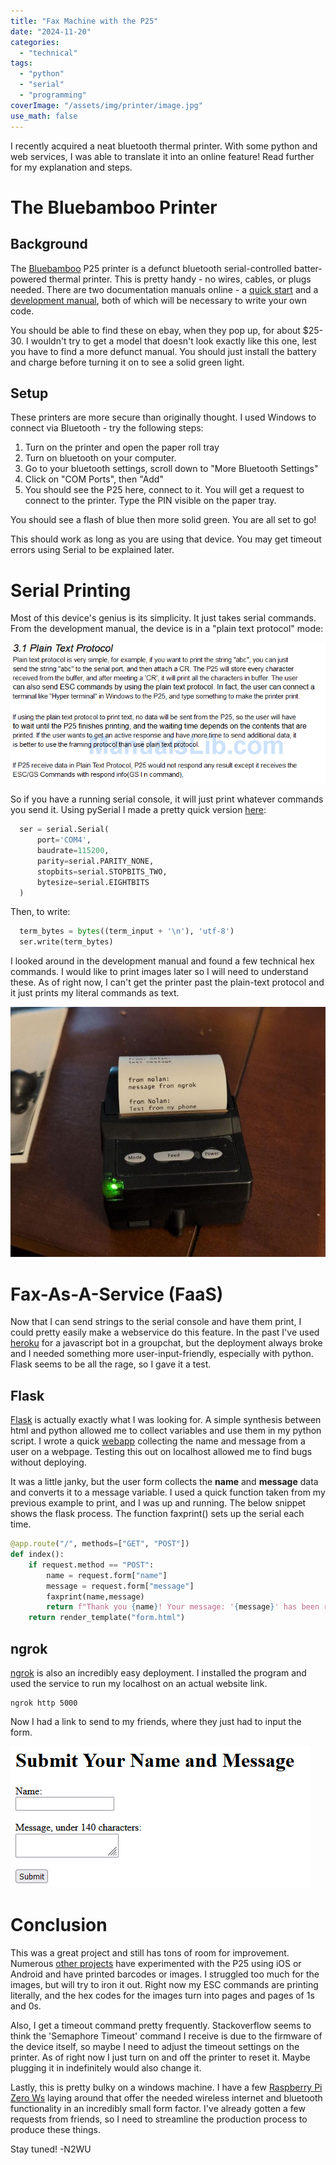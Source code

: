 ```yaml
---
title: "Fax Machine with the P25"
date: "2024-11-20"
categories:
  - "technical"
tags:
  - "python"
  - "serial"
  - "programming"
coverImage: "/assets/img/printer/image.jpg"
use_math: false
---
```


I recently acquired a neat bluetooth thermal printer. With some python and web services, I was able to translate it into an online feature! Read further for my explanation and steps.

# The Bluebamboo Printer

## Background

The [Bluebamboo](https://www.manualslib.com/manual/1357742/Blue-Bamboo-P25m.html) P25 printer is a defunct bluetooth serial-controlled batter-powered thermal printer. This is pretty handy - no wires, cables, or plugs needed. There are two documentation manuals online - a [quick start](https://www.manualslib.com/manual/1357742/Blue-Bamboo-P25m.html) and a [development manual](https://www.manualslib.com/manual/790801/Blue-Bamboo-P25.html#product-P25-M), both of which will be necessary to write your own code.

You should be able to find these on ebay, when they pop up, for about $25-30. I wouldn't try to get a model that doesn't look exactly like this one, lest you have to find a more defunct manual. You should just install the battery and charge before turning it on to see a solid green light.

## Setup

These printers are more secure than originally thought. I used Windows to connect via Bluetooth - try the following steps:

1. Turn on the printer and open the paper roll tray
2. Turn on bluetooth on your computer.
3. Go to your bluetooth settings, scroll down to "More Bluetooth Settings"
4. Click on "COM Ports", then "Add"
5. You should see the P25 here, connect to it. You will get a request to connect to the printer. Type the PIN visible on the paper tray.

You should see a flash of blue then more solid green. You are all set to go!

This should work as long as you are using that device. You may get timeout errors using Serial to be explained later.

# Serial Printing

Most of this device's genius is its simplicity. It just takes serial commands. From the development manual, the device is in a "plain text protocol" mode:

![Print Mode](/assets/img/printer/print_mode.PNG)

So if you have a running serial console, it will just print whatever commands you send it. Using pySerial I made a pretty quick version [here](https://github.com/N2WU/pythonP25/blob/main/print_text.py):

```python
  ser = serial.Serial(
      port='COM4',
      baudrate=115200,
      parity=serial.PARITY_NONE,
      stopbits=serial.STOPBITS_TWO,
      bytesize=serial.EIGHTBITS
  )
```
Then, to write:

```python
  term_bytes = bytes((term_input + '\n'), 'utf-8')
  ser.write(term_bytes)
```

I looked around in the development manual and found a few technical hex commands. I would like to print images later so I will need to understand these. As of right now, I can't get the printer past the plain-text protocol and it just prints my literal commands as text.

![Print Image](/assets/img/printer/image.jpg)

# Fax-As-A-Service (FaaS)

Now that I can send strings to the serial console and have them print, I could pretty easily make a webservice do this feature. In the past I've used [heroku](https://www.heroku.com/) for a javascript bot in a groupchat, but the deployment always broke and I needed something more user-input-friendly, especially with python. Flask seems to be all the rage, so I gave it a test.

## Flask

[Flask](https://flask.palletsprojects.com/en/stable/) is actually exactly what I was looking for. A simple synthesis between html and python allowed me to collect variables and use them in my python script. I wrote a quick [webapp](https://github.com/N2WU/pythonP25/tree/main/webapp) collecting the name and message from a user on a webpage. Testing this out on localhost allowed me to find bugs without deploying. 

It was a little janky, but the user form collects the **name** and **message** data and converts it to a message variable. I used a quick function taken from my previous example to print, and I was up and running. The below snippet shows the flask process. The function faxprint() sets up the serial each time.

```python
@app.route("/", methods=["GET", "POST"])
def index():
    if request.method == "POST":
        name = request.form["name"]
        message = request.form["message"]
        faxprint(name,message)
        return f"Thank you {name}! Your message: '{message}' has been received."
    return render_template("form.html")
```

## ngrok

[ngrok](https://ngrok.com/) is also an incredibly easy deployment. I installed the program and used the service to run my localhost on an actual website link. 

```
ngrok http 5000
```

Now I had a link to send to my friends, where they just had to input the form.

![Web Screen](/assets/img/printer/webscreen.PNG)

# Conclusion

This was a great project and still has tons of room for improvement. Numerous [other projects](https://github.com/lorensiuswlt/P25Demo) have experimented with the P25 using iOS or Android and have printed barcodes or images. I struggled too much for the images, but will try to iron it out. Right now my ESC commands are printing literally, and the hex codes for the images turn into pages and pages of 1s and 0s. 

Also, I get a timeout command pretty frequently. Stackoverflow seems to think the 'Semaphore Timeout' command I receive is due to the firmware of the device itself, so maybe I need to adjust the timeout settings on the printer. As of right now I just turn on and off the printer to reset it. Maybe plugging it in indefinitely would also change it.

Lastly, this is pretty bulky on a windows machine. I have a few [Raspberry Pi Zero Ws](https://www.raspberrypi.com/products/raspberry-pi-zero-w/) laying around that offer the needed wireless internet and bluetooth functionality in an incredibly small form factor. I've already gotten a few requests from friends, so I need to streamline the production process to produce these things.

Stay tuned! -N2WU